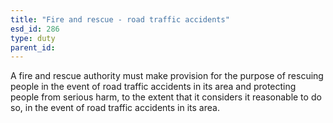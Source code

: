 ```yaml
---
title: "Fire and rescue - road traffic accidents"
esd_id: 286
type: duty
parent_id:  
---
```


A fire and rescue authority must make provision for the purpose of  rescuing people in the event of road traffic accidents in its area and  protecting people from serious harm, to the extent that it considers it reasonable to do so, in the event of road traffic accidents in its area.

